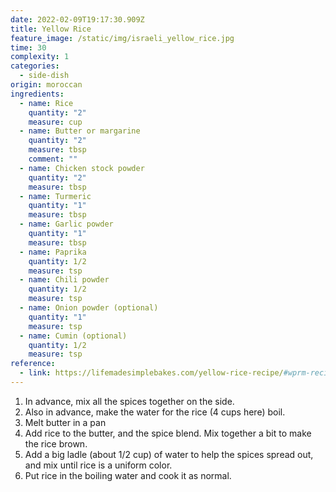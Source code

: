 ```yaml
---
date: 2022-02-09T19:17:30.909Z
title: Yellow Rice
feature_image: /static/img/israeli_yellow_rice.jpg
time: 30
complexity: 1
categories:
  - side-dish
origin: moroccan
ingredients:
  - name: Rice
    quantity: "2"
    measure: cup
  - name: Butter or margarine
    quantity: "2"
    measure: tbsp
    comment: ""
  - name: Chicken stock powder
    quantity: "2"
    measure: tbsp
  - name: Turmeric
    quantity: "1"
    measure: tbsp
  - name: Garlic powder
    quantity: "1"
    measure: tbsp
  - name: Paprika
    quantity: 1/2
    measure: tsp
  - name: Chili powder
    quantity: 1/2
    measure: tsp
  - name: Onion powder (optional)
    quantity: "1"
    measure: tsp
  - name: Cumin (optional)
    quantity: 1/2
    measure: tsp
reference:
  - link: https://lifemadesimplebakes.com/yellow-rice-recipe/#wprm-recipe-container-30556
---
```

1. In advance, mix all the spices together on the side.
2. Also in advance, make the water for the rice (4 cups here) boil.
3. Melt butter in a pan
4. Add rice to the butter, and the spice blend. Mix together a bit to make the rice brown.
5. Add a big ladle (about 1/2 cup) of water to help the spices spread out, and mix until rice is a uniform color.
6. Put rice in the boiling water and cook it as normal.